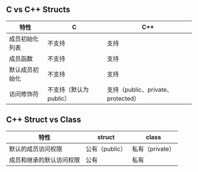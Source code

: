 ## C vs C++ Structs
| 特性      | C              | C++                          |
|---------|----------------|------------------------------|
| 成员初始化列表 | 不支持            | 支持                           |
| 成员函数    | 不支持            | 支持                           |
| 默认成员初始化 | 不支持            | 支持                           |
| 访问修饰符   | 不支持（默认为public） | 支持（public、private、protected） |

## C++ Struct vs Class
| 特性           | struct     | class       |
|--------------|------------|-------------|
| 默认的成员访问权限    | 公有（public） | 私有（private） |
| 成员和继承的默认访问权限 | 公有         | 私有          |

